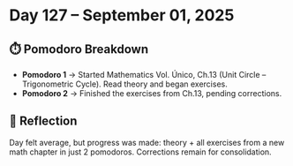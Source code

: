 # Day 127 – September 01, 2025

## ⏱️ Pomodoro Breakdown
- **Pomodoro 1** → Started Mathematics Vol. Único, Ch.13 (Unit Circle – Trigonometric Cycle). Read theory and began exercises.  
- **Pomodoro 2** → Finished the exercises from Ch.13, pending corrections.  

## 💬 Reflection
Day felt average, but progress was made: theory + all exercises from a new math chapter in just 2 pomodoros. Corrections remain for consolidation.
